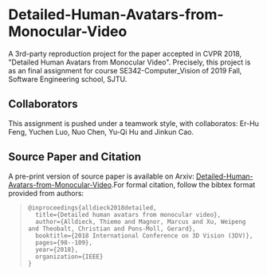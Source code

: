 # Detailed-Human-Avatars-from-Monocular-Video
A 3rd-party reproduction project for the paper accepted in CVPR 2018, "Detailed Human Avatars from Monocular Video". Precisely, this project is as an final assignment for course SE342-Computer_Vision of 2019 Fall, Software Engineering school, SJTU.

## Collaborators
This assignment is pushed under a teamwork style, with collaboratos: Er-Hu Feng, Yuchen Luo, Nuo Chen, Yu-Qi Hu and Jinkun Cao.

## Source Paper and Citation
A pre-print version of source paper is available on Arxiv: [Detailed-Human-Avatars-from-Monocular-Video](https://arxiv.org/abs/1808.01338).For formal citation, follow the bibtex format provided from authors:

> ```
> @inproceedings{alldieck2018detailed,
>   title={Detailed human avatars from monocular video},
>   author={Alldieck, Thiemo and Magnor, Marcus and Xu, Weipeng and Theobalt, Christian and Pons-Moll, Gerard},
>   booktitle={2018 International Conference on 3D Vision (3DV)},
>   pages={98--109},
>   year={2018},
>   organization={IEEE}
> }
> ```
